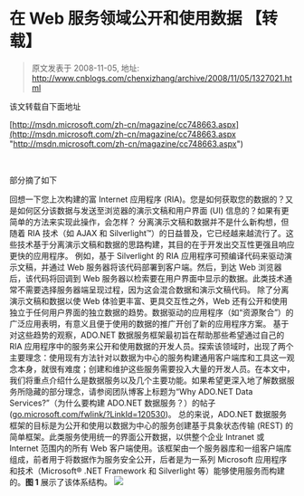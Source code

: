 # 在 Web 服务领域公开和使用数据 【转载】 
> 原文发表于 2008-11-05, 地址: http://www.cnblogs.com/chenxizhang/archive/2008/11/05/1327021.html 


该文转载自下面地址

 [http://msdn.microsoft.com/zh-cn/magazine/cc748663.aspx](http://msdn.microsoft.com/zh-cn/magazine/cc748663.aspx "http://msdn.microsoft.com/zh-cn/magazine/cc748663.aspx")

  

 部分摘了如下

 回想一下您上次构建的富 Internet 应用程序 (RIA)。您是如何获取您的数据的？又是如何区分该数据与发送至浏览器的演示文稿和用户界面 (UI) 信息的？如果有更简单的方法来实现此操作，会怎样？ 分离演示文稿和数据并不是什么新构想，但随着 RIA 技术（如 AJAX 和 Silverlight™）的日益普及，它已经越来越流行了。这些技术基于分离演示文稿和数据的思路构建，其目的在于开发出交互性更强且响应更快的应用程序。 例如，基于 Silverlight 的 RIA 应用程序可预编译代码来驱动演示文稿，并通过 Web 服务器将该代码部署到客户端。然后，到达 Web 浏览器后，该代码将回调到 Web 服务器以检索要在用户界面中显示的数据。此类技术通常不需要选择服务器端呈现过程，因为这会混合数据和演示文稿代码。 除了分离演示文稿和数据以使 Web 体验更丰富、更具交互性之外，Web 还有公开和使用独立于任何用户界面的独立数据的趋势。数据驱动的应用程序（如“资源聚合”）的广泛应用表明，有意义且便于使用的数据的推广开创了新的应用程序方案。 基于对这些趋势的观察，ADO.NET 数据服务框架最初旨在帮助那些希望通过自己的 RIA 应用程序中的服务来公开和使用数据的开发人员。探索该领域时，出现了两个主要理念：使用现有方法针对以数据为中心的服务构建通用客户端库和工具这一观念本身，就很有难度；创建和维护这些服务需要投入大量的开发人员。在本文中，我们将重点介绍什么是数据服务以及几个主要功能。如果希望更深入地了解数据服务所隐藏的部分理念，请参阅团队博客上标题为“Why ADO.NET Data Services?”（为什么要构建 ADO.NET 数据服务？）的帖子 ([go.microsoft.com/fwlink/?LinkId=120530](http://go.microsoft.com/fwlink/?LinkId=120530))。 总的来说，ADO.NET 数据服务框架的目标是为公开和使用以数据为中心的服务创建基于具象状态传输 (REST) 的简单框架。此类服务使用统一的界面公开数据，以供整个企业 Intranet 或 Internet 范围内的所有 Web 客户端使用。该框架由一个服务器库和一组客户端库组成，前者用于将数据作为服务安全公开，后者是为一系列 Microsoft 应用程序和技术（Microsoft® .NET Framework 和 Silverlight 等）能够使用服务而构建的。**图 1** 展示了该体系结构。 ![](http://i.msdn.microsoft.com/cc748663.fig01(zh-cn).gif)













